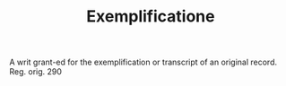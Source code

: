 ---
title: Exemplificatione
letter: E
permalink: "/definitions/bld-exemplificatione.html"
body: A writ grant-ed for the exemplification or transcript of an original record.
  Reg. orig. 290
published_at: '2018-07-07'
source: Black's Law Dictionary 2nd Ed (1910)
layout: post
---